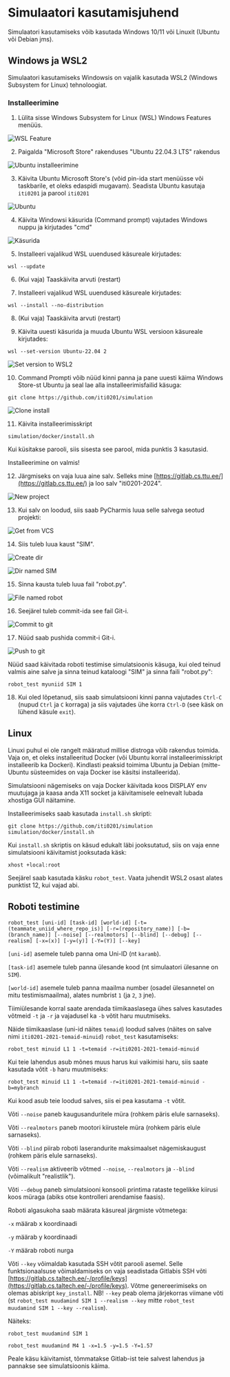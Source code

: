# Simulaatori kasutamisjuhend

Simulaatori kasutamiseks võib kasutada Windows 10/11 või Linuxit (Ubuntu või Debian jms).

## Windows ja WSL2

Simulaatori kasutamiseks Windowsis on vajalik kasutada WSL2 (Windows Subsystem for Linux) tehnoloogiat.

### Installeerimine

1. Lülita sisse Windows Subsystem for Linux (WSL) Windows Features menüüs.

![WSL Feature](https://raw.githubusercontent.com/iti0201/simulation/master/img/wsl_feature.png)

2. Paigalda "Microsoft Store" rakenduses "Ubuntu 22.04.3 LTS" rakendus

![Ubuntu installeerimine](https://raw.githubusercontent.com/iti0201/simulation/master/img/store.png)

3. Käivita Ubuntu Microsoft Store's (võid pin-ida start menüüsse või taskbarile, et oleks edaspidi mugavam). Seadista Ubuntu kasutaja `iti0201` ja parool `iti0201`


![Ubuntu](https://raw.githubusercontent.com/iti0201/simulation/master/img/ubuntu.png)

4. Käivita Windowsi käsurida (Command prompt) vajutades Windows nuppu ja kirjutades "cmd"

![Käsurida](https://raw.githubusercontent.com/iti0201/simulation/master/img/cmd.png)

5. Installeeri vajalikud WSL uuendused käsureale kirjutades: 

```
wsl --update
```

6. (Kui vaja) Taaskäivita arvuti (restart)

7. Installeeri vajalikud WSL uuendused käsureale kirjutades: 

```
wsl --install --no-distribution
```

8. (Kui vaja) Taaskäivita arvuti (restart)

9. Käivita uuesti käsurida ja muuda Ubuntu WSL versioon käsureale kirjutades:

```
wsl --set-version Ubuntu-22.04 2
```

![Set version to WSL2](https://raw.githubusercontent.com/iti0201/simulation/master/img/wsl2.png)


10. Command Prompti võib nüüd kinni panna ja pane uuesti käima Windows Store-st Ubuntu ja seal lae alla installeerimisfailid käsuga:

```
git clone https://github.com/iti0201/simulation
```

![Clone install](https://raw.githubusercontent.com/iti0201/simulation/master/img/clone_install.png)

11. Käivita installeerimisskript

```
simulation/docker/install.sh
```

Kui küsitakse parooli, siis sisesta see parool, mida punktis 3 kasutasid.

Installeerimine on valmis! 

12. Järgmiseks on vaja luua aine salv. Selleks mine [https://gitlab.cs.ttu.ee/](https://gitlab.cs.ttu.ee/) ja loo salv "iti0201-2024".

![New project](https://raw.githubusercontent.com/iti0201/simulation/master/img/newproject.png)

13. Kui salv on loodud, siis saab PyCharmis luua selle salvega seotud projekti:

![Get from VCS](https://raw.githubusercontent.com/iti0201/simulation/master/img/get_from_vcs.png)

14. Siis tuleb luua kaust "SIM".

![Create dir](https://raw.githubusercontent.com/iti0201/simulation/master/img/create_dir.png)

![Dir named SIM](https://raw.githubusercontent.com/iti0201/simulation/master/img/dir_named_SIM.png)

15. Sinna kausta tuleb luua fail "robot.py".

![File named robot](https://raw.githubusercontent.com/iti0201/simulation/master/img/file_named_robot.png)

16. Seejärel tuleb commit-ida see fail Git-i.

![Commit to git](https://raw.githubusercontent.com/iti0201/simulation/master/img/commit_to_git.png)

17. Nüüd saab pushida commit-i Git-i.

![Push to git](https://raw.githubusercontent.com/iti0201/simulation/master/img/push_to_git.png)



Nüüd saad käivitada roboti testimise simulatsioonis käsuga, kui oled teinud valmis aine salve ja sinna teinud kataloogi "SIM" ja sinna faili "robot.py":

```
robot_test myuniid SIM 1
```

18. Kui oled lõpetanud, siis saab simulatsiooni kinni panna vajutades `Ctrl-C` (nupud `Ctrl` ja `C` korraga) ja siis vajutades ühe korra `Ctrl-D` (see käsk on lühend käsule `exit`).


## Linux

Linuxi puhul ei ole rangelt määratud millise distroga võib rakendus toimida. Vaja on, et oleks installeeritud Docker (või Ubuntu korral installeerimisskript installeerib ka Dockeri). Kindlasti peaksid toimima Ubuntu ja Debian (mitte-Ubuntu süsteemides on vaja Docker ise käsitsi installeerida).

Simulatsiooni nägemiseks on vaja Docker käivitada koos DISPLAY env muutujaga ja kaasa anda X11 socket ja käivitamisele eelnevalt lubada xhostiga GUI näitamine.

Installeerimiseks saab kasutada `install.sh` skripti:

```
git clone https://github.com/iti0201/simulation
simulation/docker/install.sh
```

Kui `install.sh` skriptis on käsud edukalt läbi jooksutatud, siis on vaja enne simulatsiooni käivitamist jooksutada käsk:

```
xhost +local:root
```

Seejärel saab kasutada käsku `robot_test`. Vaata juhendit WSL2 osast alates punktist 12, kui vajad abi.


## Roboti testimine

```
robot_test [uni-id] [task-id] [world-id] [-t=(teammate_uniid_where_repo_is)] [-r=(repository_name)] [-b=(branch_name)] [--noise] [--realmotors] [--blind] [--debug] [--realism] [-x=(x)] [-y=(y)] [-Y=(Y)] [--key]
```

`[uni-id]` asemele tuleb panna oma Uni-ID (nt `karamb`).

`[task-id]` asemele tuleb panna ülesande kood (nt simulaatori ülesanne on `SIM`).

`[world-id]` asemele tuleb panna maailma number (osadel ülesannetel on mitu testimismaailma), alates numbrist `1` (ja `2`, `3` jne).

Tiimiülesande korral saate arendada tiimikaaslasega ühes salves kasutades võtmeid `-t` ja `-r` ja vajadusel ka `-b` võtit haru muutmiseks.

Näide tiimikaaslase (uni-id näites `temaid`) loodud salves (näites on salve nimi `iti0201-2021-temaid-minuid`) `robot_test` kasutamiseks:
```
robot_test minuid L1 1 -t=temaid -r=iti0201-2021-temaid-minuid
```
Kui teie lahendus asub mõnes muus harus kui vaikimisi haru, siis saate kasutada võtit `-b` haru muutmiseks:
```
robot_test minuid L1 1 -t=temaid -r=iti0201-2021-temaid-minuid -b=mybranch
```
Kui kood asub teie loodud salves, siis ei pea kasutama `-t` võtit.

Võti `--noise` paneb kaugusanduritele müra (rohkem päris elule sarnaseks).

Võti `--realmotors` paneb mootori kiirustele müra (rohkem päris elule sarnaseks).

Võti `--blind` piirab roboti laserandurite maksimaalset nägemiskaugust (rohkem päris elule sarnaseks).

Võti `--realism` aktiveerib võtmed `--noise`, `--realmotors` ja `--blind` (võimalikult "realistlik").

Võti `--debug` paneb simulatsiooni konsooli printima rataste tegelikke kiirusi koos müraga (abiks otse kontrolleri arendamise faasis).

Roboti algasukoha saab määrata käsureal järgmiste võtmetega:

`-x` määrab x koordinaadi

`-y` määrab y koordinaadi

`-Y` määrab roboti nurga

Võti `--key` võimaldab kasutada SSH võtit parooli asemel. Selle funktsionaalsuse võimaldamiseks on vaja seadistada Gitlabis SSH võti [https://gitlab.cs.taltech.ee/-/profile/keys](https://gitlab.cs.taltech.ee/-/profile/keys). Võtme genereerimiseks on olemas abiskript `key_install`. NB! `--key` peab olema järjekorras viimane võti (st `robot_test muudamind SIM 1 --realism --key` mitte `robot_test muudamind SIM 1 --key --realism`).

Näiteks:
```
robot_test muudamind SIM 1

robot_test muudamind M4 1 -x=1.5 -y=1.5 -Y=1.57
```

Peale käsu käivitamist, tõmmatakse Gitlab-ist teie salvest lahendus ja pannakse see simulatsioonis käima.
